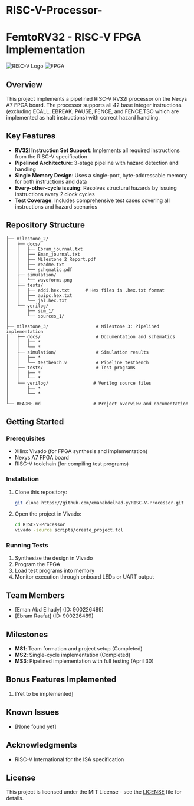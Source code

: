 # RISC-V-Processor-
# FemtoRV32 - RISC-V FPGA Implementation

![RISC-V Logo]([https://riscv.org/wp-content/uploads/2019/10/riscv-color.svg](https://logos.fandom.com/wiki/RISC-V)) ![FPGA](https://img.shields.io/badge/FPGA-Nexys%20A7-blue)

## Overview

This project implements a pipelined RISC-V RV32I processor on the Nexys A7 FPGA board. The processor supports all 42 base integer instructions (excluding ECALL, EBREAK, PAUSE, FENCE, and FENCE.TSO which are implemented as halt instructions) with correct hazard handling.

## Key Features

- **RV32I Instruction Set Support**: Implements all required instructions from the RISC-V specification
- **Pipelined Architecture**: 3-stage pipeline with hazard detection and handling
- **Single Memory Design**: Uses a single-port, byte-addressable memory for both instructions and data
- **Every-other-cycle issuing**: Resolves structural hazards by issuing instructions every 2 clock cycles
- **Test Coverage**: Includes comprehensive test cases covering all instructions and hazard scenarios

## Repository Structure

```
├── milestone_2/
│   ├── docs/
│   │   ├── Ebram_journal.txt
│   │   ├── Eman_journal.txt
│   │   ├── Milestone_2_Report.pdf
│   │   ├── readme.txt
│   │   └── schematic.pdf
│   ├── simulation/
│   │   └── waveforms.png
│   ├── tests/
│   │   ├── addi.hex.txt      # Hex files in .hex.txt format
│   │   ├── auipc.hex.txt
│   │   └── jal.hex.txt
│   └── verilog/
│       ├── sim_1/
│       └── sources_1/
│
├── milestone_3/                  # Milestone 3: Pipelined implementation
│   ├── docs/                     # Documentation and schematics
│   │   ├── *
│   │   └── *
│   ├── simulation/               # Simulation results
│   │   ├── *
│   │   └── testbench.v           # Pipeline testbench
│   ├── tests/                    # Test programs
│   │   ├── *
│   │   └── *
│   └── verilog/                 # Verilog source files
│       ├── *
│       └── *
│
└── README.md                    # Project overview and documentation
```

## Getting Started

### Prerequisites

- Xilinx Vivado (for FPGA synthesis and implementation)
- Nexys A7 FPGA board
- RISC-V toolchain (for compiling test programs)

### Installation

1. Clone this repository:
   ```bash
   git clone https://github.com/emanabdelhad-y/RISC-V-Processor.git
   ```

2. Open the project in Vivado:
   ```bash
   cd RISC-V-Processor
   vivado -source scripts/create_project.tcl
   ```

### Running Tests

1. Synthesize the design in Vivado
2. Program the FPGA
3. Load test programs into memory
4. Monitor execution through onboard LEDs or UART output

## Team Members

- [Eman Abd Elhady] (ID: 900226489)
- [Ebram Raafat] (ID: 900226489)

## Milestones

- **MS1**: Team formation and project setup (Completed)
- **MS2**: Single-cycle implementation (Completed)
- **MS3**: Pipelined implementation with full testing (April 30)

## Bonus Features Implemented

1. [Yet to be implemented]

## Known Issues

- [None found yet]

## Acknowledgments

- RISC-V International for the ISA specification

## License

This project is licensed under the MIT License - see the [LICENSE](LICENSE) file for details.
